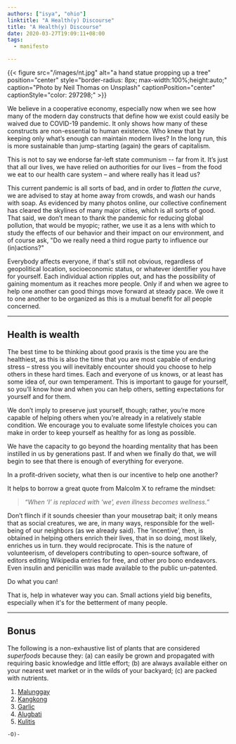 ```yaml
---
authors: ["isya", "ohio"]
linktitle: "A Health(y) Discourse"
title: "A Health(y) Discourse"
date: 2020-03-27T19:09:11+08:00
tags:
  - manifesto

---
```

{{< figure src="/images/nt.jpg" alt="a hand statue propping up a tree" position="center" style="border-radius: 8px; max-width:100%;height:auto;" caption="Photo by Neil Thomas on Unsplash" captionPosition="center" captionStyle="color: 297298;" >}}


We believe in a cooperative economy, especially now when we see how many of the modern day constructs that define how we exist could easily be waived due to COVID-19 pandemic. It only shows how many of these constructs are non-essential to human existence. Who knew that by keeping only what’s enough can maintain modern lives? In the long run, this is more sustainable than jump-starting (again) the gears of capitalism.

This is not to say we endorse far-left state communism -- far from it. It’s just that all our lives, we have relied on authorities for our lives – from the food we eat to our health care system – and where really has it lead us?

This current pandemic is all sorts of bad, and in order to _flatten the curve_, we are advised to stay at home away from crowds, and wash our hands with soap. As evidenced by many photos online, our collective confinement has cleared the skylines of many major cities, which is all sorts of good. That said, we don’t mean to thank the pandemic for reducing global pollution, that would be myopic; rather, we use it as a lens with which to study the effects of our behavior and their impact on our environment, and of course ask, "Do we really need a third rogue party to influence our (in)actions?"


Everybody affects everyone, if that's still not obvious, regardless of geopolitical location, socioeconomic status, or whatever identifier you have for yourself. Each individual action ripples out, and has the possibility of gaining momentum as it reaches more people. Only if and when we agree to help one another can good things move forward at steady pace. We owe it to one another to be organized as this is a mutual benefit for all people concerned.

---

## Health is wealth
The best time to be thinking about good praxis is the time you are the healthiest, as this is also the time that you are most capable of enduring stress – stress you will inevitably encounter should you choose to help others in these hard times. Each and everyone of us knows, or at least has some idea of, our own temperament. This is important to gauge for yourself, so you’ll know how and when you can help others, setting expectations for yourself and for them.

We don’t imply to preserve just yourself, though; rather, you’re more capable of helping others when you’re already in a relatively stable condition. We encourage you to evaluate some lifestyle choices you can make in order to keep yourself as healthy for as long as possible.

We have the capacity to go beyond the hoarding mentality that has been instilled in us by generations past. If and when we finally do that, we will begin to see that there is enough of everything for everyone.

In a profit-driven society, what then is our incentive to help one another?

It helps to borrow a great quote from Malcolm X to reframe the mindset:

> _“When ‘I’ is replaced with ‘we’, even illness becomes wellness.”_

Don’t flinch if it sounds cheesier than your mousetrap bait; it only means that as social creatures, we are, in many ways, responsible for the well-being of our neighbors (as we already said). The ‘incentive’, then, is obtained in helping others enrich their lives, that in so doing, most likely, enriches us in turn. they would reciprocate. This is the nature of volunteerism, of developers contributing to open-source software, of editors editing Wikipedia entries for free, and other pro bono endeavors. Even insulin and penicillin was made available to the public un-patented.

Do what you can!

That is, help in whatever way you can. Small actions yield big benefits, especially when it's for the betterment of many people.

---
## Bonus

The following is a non-exhaustive list of plants that are considered *superfoods* because they: (a) can easily be grown and propagated with requiring basic knowledge and little effort; (b) are always available either on your nearest wet market or in the wilds of your backyard; (c) are packed with nutrients.
1. [Malunggay](https://businessmirror.com.ph/2018/10/04/malunggay-the-countrys-vegetable-icon/)
2. [Kangkong](https://www.youtube.com/watch?v=T3kWuSIFngQ)
3. [Garlic](https://www.getroman.com/health-guide/this-is-how-garlic-can-do-your-body-good/)
4. [Alugbati](https://www.livestrong.com/article/517905-health-benefits-of-alugbati/)
5. [Kulitis](http://bpi.da.gov.ph/bpi/images/Production_guide/pdf/The%20KULITIS%20Plant.pdf)


```-O)-```
